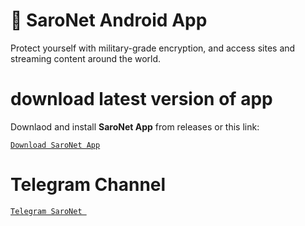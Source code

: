 # 📱 SaroNet Android App
<p dir="auto"> Protect yourself with military-grade encryption, and access sites and streaming content around the world.

# download latest version of app
<p dir="auto"> Downlaod and install <strong>SaroNet App</strong> from releases or this link:</p>
<p dir="auto"><a href="https://github.com/saronetapp/SaroNet/releases/download/1.0.6/SaroNet-1.0.6.apk"><code>Download SaroNet App</code></a></p>

# Telegram Channel
<p dir="auto"><a href="https://t.me/saro-net"><code>Telegram SaroNet </code></a></p>
